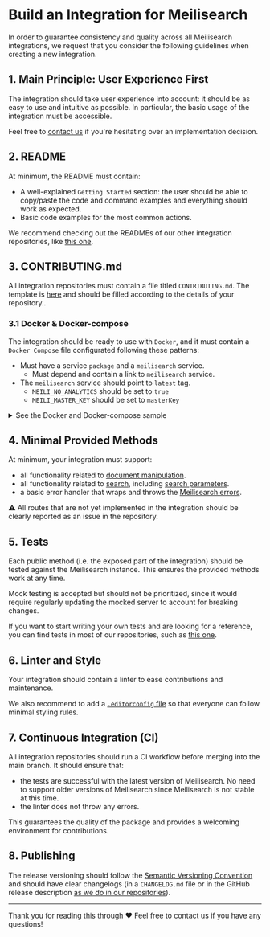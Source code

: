 # Build an Integration for Meilisearch

In order to guarantee consistency and quality across all Meilisearch integrations, we request that you consider the following guidelines when creating a new integration.

## 1. Main Principle: User Experience First

The integration should take user experience into account: it should be as easy to use and intuitive as possible. In particular, the basic usage of the integration must be accessible.

Feel free to [contact us](https://docs.meilisearch.com/learn/what_is_meilisearch/contact.html#contact-us) if you're hesitating over an implementation decision.

## 2. README

At minimum, the README must contain:

- A well-explained `Getting Started` section: the user should be able to copy/paste the code and command examples and everything should work as expected.
- Basic code examples for the most common actions.

We recommend checking out the READMEs of our other integration repositories, like [this one](https://github.com/meilisearch/meilisearch-ruby/blob/main/README.md).

## 3. CONTRIBUTING.md

All integration repositories must contain a file titled `CONTRIBUTING.md`. The template is [here](/templates/CONTRIBUTING.md) and should be filled according to the details of your repository..

### 3.1 Docker & Docker-compose

The integration should be ready to use with `Docker`, and it must contain a `Docker Compose` file configurated following these patterns:
- Must have a service `package` and a `meilisearch` service.
  - Must depend and contain a link to `meilisearch` service.
- The `meilisearch` service should point to `latest` tag.
  - `MEILI_NO_ANALYTICS` should be set to `true`
  - `MEILI_MASTER_KEY` should be set to `masterKey`

<details>
  <summary>See the Docker and Docker-compose sample</summary>

  ```yml
  version: "3.8"

  volumes:
    pub:

  services:
    package:
      image: dart:latest # this sample comes from the Dart SDK.
      tty: true
      stdin_open: true
      working_dir: /home/package
      environment:
        - MEILISEARCH_URL=http://meilisearch:7700
        - PUB_CACHE=/vendor/pub-cache
      depends_on:
        - meilisearch
      links:
        - meilisearch
      volumes:
        - pub:/vendor/pub-cache
        - ./:/home/package

    meilisearch:
      image: getmeili/meilisearch:latest
      ports:
        - "7700"
      environment:
        - MEILI_MASTER_KEY=masterKey
        - MEILI_NO_ANALYTICS=true
  ```
</details>

## 4. Minimal Provided Methods

At minimum, your integration must support:

- all functionality related to [document manipulation](https://docs.meilisearch.com/reference/api/documents.html).
- all functionality related to [search](https://docs.meilisearch.com/reference/api/search.html), including [search parameters](https://docs.meilisearch.com/reference/features/search_parameters.html).
- a basic error handler that wraps and throws the [Meilisearch errors](https://docs.meilisearch.com/reference/api/#errors-status-code).

⚠️ All routes that are not yet implemented in the integration should be clearly reported as an issue in the repository.

## 5. Tests

Each public method (i.e. the exposed part of the integration) should be tested against the Meilisearch instance. This ensures the provided methods work at any time.

Mock testing is accepted but should not be prioritized, since it would require regularly updating the mocked server to account for breaking changes.

If you want to start writing your own tests and are looking for a reference, you can find tests in most of our repositories, such as [this one](https://github.com/meilisearch/meilisearch-php/).

## 6. Linter and Style

Your integration should contain a linter to ease contributions and maintenance.

We also recommend to add a [`.editorconfig` file](https://editorconfig.org/) so that everyone can follow minimal styling rules.

## 7. Continuous Integration (CI)

All integration repositories should run a CI workflow before merging into the main branch. It should ensure that:

- the tests are successful with the latest version of Meilisearch. No need to support older versions of Meilisearch since Meilisearch is not stable at this time.
- the linter does not throw any errors.

This guarantees the quality of the package and provides a welcoming environment for contributions.

## 8. Publishing

The release versioning should follow the [Semantic Versioning Convention](https://docs.meilisearch.com/reference/api/#errors-status-code) and should have clear changelogs (in a `CHANGELOG.md` file or in the GitHub release description [as we do in our repositories](https://github.com/meilisearch/meilisearch-ruby/releases)).

---

Thank you for reading this through ❤️ Feel free to contact us if you have any questions!
